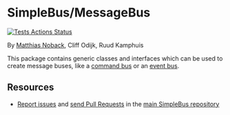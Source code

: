 # SimpleBus/MessageBus

[![Tests Actions Status](https://github.com/SimpleBus/SimpleBus/workflows/Tests/badge.svg)](https://github.com/SimpleBus/SimpleBus/actions)

By [Matthias Noback](http://php-and-symfony.matthiasnoback.nl/), Cliff Odijk, Ruud Kamphuis

This package contains generic classes and interfaces which can be used to create message buses, like a [command
bus](https://simplebus.github.io/MessageBus/doc/command_bus.html) or an [event
bus](https://simplebus.github.io/MessageBus/doc/event_bus.html).

Resources
---------

  * [Report issues](https://github.com/SimpleBus/SimpleBus/issues) and
    [send Pull Requests](https://github.com/SimpleBus/SimpleBus/pulls)
    in the [main SimpleBus repository](https://github.com/SimpleBus/SimpleBus)
